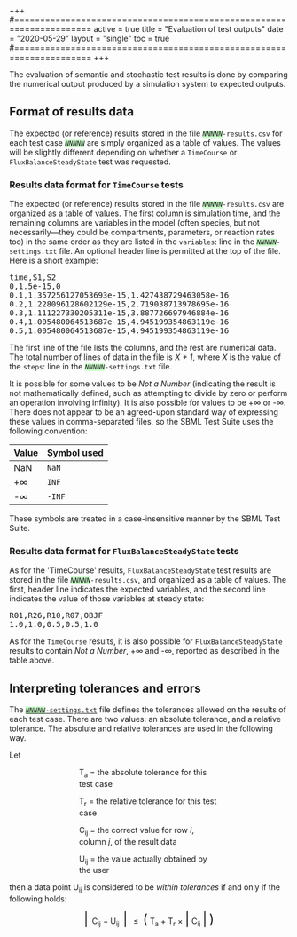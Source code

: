 +++
#=====================================================================
active     = true
title      = "Evaluation of test outputs"
date       = "2020-05-29"
layout     = "single"
toc        = true
#=====================================================================
+++

The evaluation of semantic and stochastic test results is done by comparing the numerical output produced by a simulation system to expected outputs.

## Format of results data

The expected (or reference) results stored in the file <nobr><code><i style="background-color: #ccffcc">NNNNN</i>-results.csv</code></nobr> for each test case <code><i style="background-color: #ccffcc">NNNNN</i></code>
 are simply organized as a table of values.  The values will be slightly different depending on whether a `TimeCourse` or `FluxBalanceSteadyState` test was requested.


### Results data format for `TimeCourse` tests

The expected (or reference) results stored in the file <nobr><code><i style="background-color: #ccffcc">NNNNN</i>-results.csv</code></nobr> are  organized as a table of values.  The first column is simulation time, and the remaining columns are variables in the model (often species, but not necessarily&mdash;they could be compartments, parameters, or reaction rates too) in the same order as they are listed in the <code>variables</code>: line in the <nobr><code><i style="background-color: #ccffcc">NNNNN</i>-settings.txt</code></nobr> file.  An optional header line is permitted at the top of the file. Here is a short example: 

<pre>
time,S1,S2
0,1.5e-15,0
0.1,1.357256127053693e-15,1.427438729463058e-16
0.2,1.228096128602129e-15,2.719038713978695e-16
0.3,1.111227330205311e-15,3.887726697946884e-16
0.4,1.005480064513687e-15,4.945199354863119e-16
0.5,1.005480064513687e-15,4.945199354863119e-16
</pre>

The first line of the file lists the columns, and the rest are numerical data.  The total number of lines of data in the file is _X + 1_, where _X_ is the value of the `steps`: line in the <nobr><code><i style="background-color: #ccffcc">NNNNN</i>-settings.txt</code></nobr> file.

It is possible for some values to be _Not a Number_ (indicating the result is not mathematically defined, such as attempting to divide by zero or perform an operation involving infinity).  It is also possible for values to be +&infin; or -&infin;.  There does not appear to be an agreed-upon standard way of expressing these values in comma-separated files, so the SBML Test Suite uses the following convention:

| Value    | Symbol used |
|----------|-------------|
| NaN      | `NaN`       |
| +&infin; | `INF`       |
| -&infin; | `-INF`      | 

These symbols are treated in a case-insensitive manner by the SBML Test Suite.


### Results data format for `FluxBalanceSteadyState` tests

As for the 'TimeCourse' results, `FluxBalanceSteadyState` test results are stored in the file <nobr><code><i style="background-color: #ccffcc">NNNNN</i>-results.csv</code></nobr>, and organized as a table of values.  The first, header line indicates the expected variables, and the second line indicates the value of those variables at steady state:

<pre>
R01,R26,R10,R07,OBJF
1.0,1.0,0.5,0.5,1.0
</pre>

As for the `TimeCourse` results, it is also possible for `FluxBalanceSteadyState` results to contain _Not a Number_, +&infin; and -&infin;, reported as described in the table above.


## Interpreting tolerances and errors

The [<code><i style="background-color: #ccffcc">NNNNN</i>-settings.txt</code>](/software/sbml-test-suite/docs/test-case-details/#the-test-settings-file) file defines the tolerances allowed on the results of each test case.  There are two values: an absolute tolerance, and a relative tolerance.  The absolute and relative tolerances are used in the following way.

Let

<div style="width: 50%; margin-left: auto; margin-right: auto">

T<sub>a</sub> = the absolute tolerance for this test case

T<sub>r</sub> = the relative tolerance for this test case

C<sub>ij</sub> = the correct value for row _i_, column _j_, of the result data

U<sub>ij</sub> = the value actually obtained by the user
</div>

then a data point U<sub>ij</sub> is considered to be <i>within tolerances</i> if and only if the following holds:

<div style="width: 50%; margin-left: auto; margin-right: auto; text-align: center"> 
<font size="+2"> | </font>C<sub>ij</sub> &minus; U<sub>ij</sub><font size="+2"> | </font> &nbsp;&le;&nbsp; <font size="+2">(</font> T<sub>a</sub> + T<sub>r</sub> &times;  <font size="+2">|</font> C<sub>ij</sub> <font size="+2">|</font> <font size="+2">)</font>
</div>

